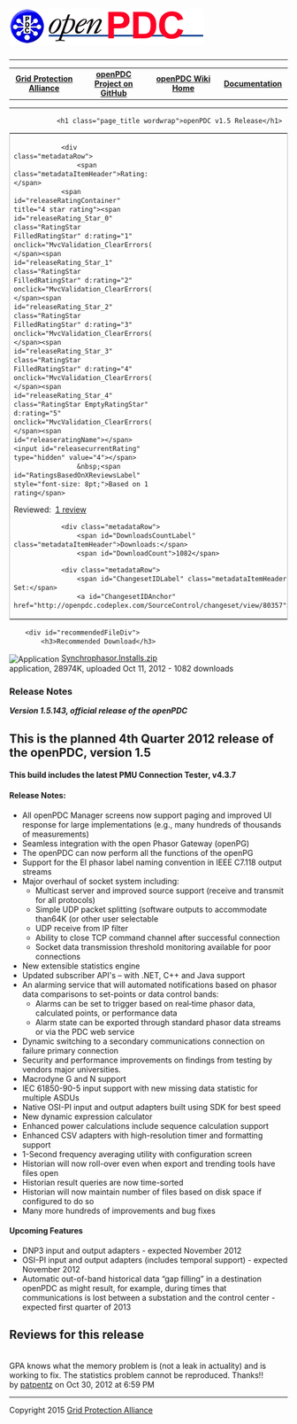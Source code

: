 <html lang="en" xmlns="http://www.w3.org/1999/xhtml">
<head>
<meta charset="utf-8" />
</head>
<body>
<!--HtmlToGmd.Body-->
<h1><a href="https://github.com/GridProtectionAlliance/openPDC/tree/master/Source/Documentation/wiki/openPDC_Home.md"><img src="https://github.com/GridProtectionAlliance/openPDC/blob/master/Source/Documentation/wiki/openPDC_Logo.png" alt="The Open Source Phasor Data Concentrator" /></a></h1>
<hr />
<div id="NavigationMenu">
<table style="width: 100%; border-collapse: collapse; border: 0px solid gray;">
<tr>
<td style="width: 25%; text-align:center;"><b><a href="http://www.gridprotectionalliance.org">Grid Protection Alliance</a></b></td>
<td style="width: 25%; text-align:center;"><b><a href="https://github.com/GridProtectionAlliance/openPDC">openPDC Project on GitHub</a></b></td>
<td style="width: 25%; text-align:center;"><b><a href="https://github.com/GridProtectionAlliance/openPDC/tree/master/Source/Documentation/wiki/openPDC_Home.md">openPDC Wiki Home</a></b></td>
<td style="width: 25%; text-align:center;"><b><a href="https://github.com/GridProtectionAlliance/openPDC/tree/master/Source/Documentation/wiki/openPDC_Documentation_Home.md">Documentation</a></b></td>
</tr>
</table>
</div>
<hr />
<!--/HtmlToGmd.Body-->
<div class="WikiContent">
<div id="ErrorPanel" class="Error" style="clear: both; font-size: 1.25em; display: none;"></div>
                
                <h1 class="page_title wordwrap">openPDC v1.5 Release</h1>
<table id="ReleaseMetaDataBox" cellspacing="0" cellpadding="0" border="0" style="border: 1px solid #c0c0c0; margin-top: 10px;">
    <tr>
        <td valign="top" style="border-right: 1px solid #c0c0c0;">
            <div id="metadataLeft" style="width: 250px;">
            
                <div class="metadataRow">
                    <span class="metadataItemHeader">Rating:</span>
                <span id="releaseRatingContainer" title="4 star rating"><span id="releaseRating_Star_0" class="RatingStar FilledRatingStar" d:rating="1" onclick="MvcValidation_ClearErrors('Rating');">&nbsp;</span><span id="releaseRating_Star_1" class="RatingStar FilledRatingStar" d:rating="2" onclick="MvcValidation_ClearErrors('Rating');">&nbsp;</span><span id="releaseRating_Star_2" class="RatingStar FilledRatingStar" d:rating="3" onclick="MvcValidation_ClearErrors('Rating');">&nbsp;</span><span id="releaseRating_Star_3" class="RatingStar FilledRatingStar" d:rating="4" onclick="MvcValidation_ClearErrors('Rating');">&nbsp;</span><span id="releaseRating_Star_4" class="RatingStar EmptyRatingStar" d:rating="5" onclick="MvcValidation_ClearErrors('Rating');">&nbsp;</span><span id="releaseratingName"></span><input id="releasecurrentRating" type="hidden" value="4"></span>
                    &nbsp;<span id="RatingsBasedOnXReviewsLabel" style="font-size: 8pt;">Based on 1 rating</span>
</div>
                <div class="metadataRow">
                    <span id="BasedOnLabel" class="metadataItemHeader">Reviewed:&nbsp;</span> <a id="xReviewsLink" href="#ReviewsAnchor">1 review</a>
</div>
                
                <div class="metadataRow">
                    <span id="DownloadsCountLabel" class="metadataItemHeader">Downloads:</span>
                    <span id="DownloadCount">1082</span>
</div>
                
                <div class="metadataRow">
                    <span id="ChangesetIDLabel" class="metadataItemHeader">Change Set:</span>
                    <a id="ChangesetIDAnchor" href="http://openpdc.codeplex.com/SourceControl/changeset/view/80357">80357</a>
</div>
                
</div>
        </td>
        <td valign="top">
            <div id="metadataRight" style="width: 250px;">
                
                <div class="metadataRow">
                    <span class="metadataItemHeader">Released:</span>
                    <span id="ReleaseDateLiteral" class="smartDate dateOnlyNoShort" title="10/7/2012 7:00:00 AM" localtimeticks="1349618400">Oct 7, 2012</span>
</div>
                
                <div class="metadataRow">
                    <span class="metadataItemHeader">Updated:</span>
                        <span id="ReleaseModifierDateLiteral" class="smartDate dateOnlyNoShort" title="10/11/2012 3:41:25 AM" localtimeticks="1349952085">Oct 11, 2012</span>
                        by <a id="UpdatedByUserAnchor" href="http://www.codeplex.com/site/users/view/ritchiecarroll">ritchiecarroll</a>
</div>
                <div class="metadataRow">
                    <span id="DevStatusLabel" class="metadataItemHeader">Dev status:</span> 
                    <span id="DevStatusValue">
                    Stable
                        <img alt="Help Icon" class="helpImage" id="DevStatusHelpImage" src="http://download-codeplex.sec.s-msft.com/Images/v21031/HelpIcon.png" title="Stable: This software is believed to be ready for use">
                    
                    </span>
</div>
                
</div>
        </td>
    </tr>
</table>
<script type="text/javascript">
    //function isPlatformInstallerAgent() {
    //    return navigator.userAgent.toLowerCase().indexOf('platform-installer/') != -1;
    //}
    function downloadFile(link, userClick, alreadyLoaded) {
        if (userClick)
            return $.release.fn.downloadFile(link);
        if (!alreadyLoaded) {
            var downloadId = $getQuerystring("DownloadId");
            if (!downloadId)
                downloadId = getIdFromFragment();
            if (downloadId) {
                var clickOncePath = $("a[fileId='" + downloadId + "']").attr('d:clickOncePath');
                var clickOnceUrl = 'http://openpdc.codeplex.com/downloads/get/clickOnce/*REPLACE*'.replace('downloads/get/clickOnce/*REPLACE*', 'downloads/get/clickOnce/' + clickOncePath);
                var fileUrl = 'http://openpdc.codeplex.com/downloads/get/0'.replace('downloads/get/0', 'downloads/get/' + downloadId);
                
                window.location = clickOncePath ? clickOnceUrl : fileUrl;
            }
        }
        return false;
    }
    function getIdFromFragment() {
        var path = document.location.toString();
        if (path.match('#')) {
            var fileID = '#' + path.split('#')[1];
            if (fileID.toLowerCase().indexOf("downloadid=") > 0) {
                fileID = fileID.split("=");
                if (fileID[1].length > 0) {
                    return fileID[1];
                }
            }
        }
    }
</script>
<div class="ReleaseNotesDiv">
    <a id="ReleaseFiles"></a>
    
        <div id="recommendedFileDiv">
            <h3>Recommended Download</h3>
            
<div id="FileListItem0" class="FileListItemDiv">
    <img id="fileImage0" class="FileTypeImage" style="vertical-align:middle;" src="http://download-codeplex.sec.s-msft.com/Images/v21031/RuntimeBinary.gif" alt="Application">
    <a class="FileNameLink" d:fileid="360228" d:posturl="http://openpdc.codeplex.com/releases/captureDownload" d:releaseid="76146" href="http://openpdc.codeplex.com/downloads/get/360228" id="fileDownload0" onclick="suppressUnsavedData();return downloadFile(this, true, false)" tabindex="9">Synchrophasor.Installs.zip</a>
<div>
        <span id="fileItemInfo0" class="SubText">
            application,
            28974K, uploaded
            <span class="smartDate dateOnly" title="10/11/2012 3:41:15 AM" localtimeticks="1349952075">Oct 11, 2012</span>
             -
            1082 downloads
        </span>
</div>
</div>
</div>
        
</div>
<div class="ReleaseNotesDiv">
    <h3>Release Notes</h3>
    <div id="ReleaseNotes" class="WikiContent">
        <div class="wikidoc"><b><i>Version 1.5.143, official release of the openPDC</i></b><br>
<h2>This is the planned 4th Quarter 2012 release of the openPDC, version 1.5</h2>
<h4>This build includes the latest PMU Connection Tester, v4.3.7</h4>
<h4>Release Notes:</h4>
<ul><li>All openPDC Manager screens now support paging and improved UI response for large implementations (e.g., many hundreds of thousands of measurements)</li>
<li>Seamless integration with the open Phasor Gateway (openPG)</li>
<li>The openPDC can now perform all the functions of the openPG</li>
<li>Support for the EI phasor label naming convention in IEEE C7.118 output streams</li>
<li>Major overhaul of socket system including:
<ul><li>Multicast server and improved source support (receive and transmit for all protocols)</li>
<li>Simple UDP packet splitting (software outputs to accommodate than64K (or other user selectable </li>
<li>UDP receive from IP filter</li>
<li>Ability to close TCP command channel after successful connection</li>
<li>Socket data transmission threshold monitoring available for poor connections</li></ul></li>
<li>New extensible statistics engine</li>
<li>Updated subscriber API&#39;s – with .NET, C++ and Java support</li>
<li>An alarming service that will automated notifications based on phasor data comparisons to set-points or data control bands:
<ul><li>Alarms can be set to trigger based on real‐time phasor data, calculated points, or performance data</li>
<li>Alarm state can be exported through standard phasor data streams or via the PDC web service</li></ul></li>
<li>Dynamic switching to a secondary communications connection on failure primary connection</li>
<li>Security and performance improvements on findings from testing by vendors major universities. </li>
<li>Macrodyne G and N support </li>
<li>IEC 61850-90-5 input support with new missing data statistic for multiple ASDUs</li>
<li>Native OSI-PI input and output adapters built using SDK for best speed </li>
<li>New dynamic expression calculator </li>
<li>Enhanced power calculations include sequence calculation support</li>
<li>Enhanced CSV adapters with high-resolution timer and formatting support </li>
<li>1-Second frequency averaging utility with configuration screen</li>
<li>Historian will now roll-over even when export and trending tools have files open</li>
<li>Historian result queries are now time-sorted</li>
<li>Historian will now maintain number of files based on disk space if configured to do so</li>
<li>Many more hundreds of improvements and bug fixes</li></ul>
<h4>Upcoming Features</h4>
<ul><li>DNP3 input and output adapters - expected November 2012</li>
<li>OSI-PI input and output adapters (includes temporal support) - expected November 2012</li>
<li>Automatic out-of-band historical data “gap filling” in a destination openPDC as might result, for example, during times that communications is lost between a substation and the control center - expected first quarter of 2013</li></ul></div><div class="ClearBoth"></div>
</div>
</div>
<div id="ReviewsPanel">
    <a id="ReviewsAnchor"></a>
    <div id="ReviewsDivisionHeader">
        <h2>Reviews for this release</h2>
</div>
    <div id="Reviews">
        <div id="ReviewsList">
                <a id="ReviewBy-patpentz"></a>
                <div class="ReviewListItem">
                    <span id="review0RatingContainer" title="4 star rating"><span id="review0Rating_Star_0" class="RatingStar FilledRatingStar" d:rating="1" onclick="MvcValidation_ClearErrors('Rating');">&nbsp;</span><span id="review0Rating_Star_1" class="RatingStar FilledRatingStar" d:rating="2" onclick="MvcValidation_ClearErrors('Rating');">&nbsp;</span><span id="review0Rating_Star_2" class="RatingStar FilledRatingStar" d:rating="3" onclick="MvcValidation_ClearErrors('Rating');">&nbsp;</span><span id="review0Rating_Star_3" class="RatingStar FilledRatingStar" d:rating="4" onclick="MvcValidation_ClearErrors('Rating');">&nbsp;</span><span id="review0Rating_Star_4" class="RatingStar EmptyRatingStar" d:rating="5" onclick="MvcValidation_ClearErrors('Rating');">&nbsp;</span><span id="review0ratingName"></span><input id="review0currentRating" type="hidden" value="4"></span><br>
                    <span id="ReviewListText0">GPA knows what the memory problem is &#40;not a leak in actuality&#41; and is working to fix.&#10;The statistics problem cannot be reproduced. Thanks&#33;&#33;</span><br>
                    by <a id="ReviewListReviewUserHyperlink0" href="http://www.codeplex.com/site/users/view/patpentz">patpentz</a>
                    on <span id="reviewDate0" class="smartDate" title="10/30/2012 6:59:20 PM" localtimeticks="1351648760">Oct 30, 2012 at 6:59 PM</span>
                    <br>
</div>
</div>
</div>
</div>
</div>
<!--HtmlToGmd.Foot-->
<div id="copyright">
<hr />
Copyright 2015 <a href="http://www.gridprotectionoalliance.org">Grid Protection Alliance</a>
</div>
<!--/HtmlToGmd.Foot-->
</body>
</html>
